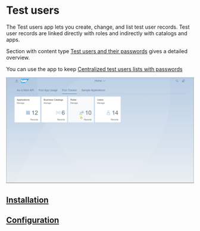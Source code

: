# Test users

The Test users app lets you create, change, and list test user records. Test user records are linked directly with roles and indirectly with catalogs and apps.

Section with content type [Test users and their passwords](../../tracked/SPS03/testusers.md) gives a detailed overview.

You can use the app to keep [Centralized test users lists with passwords](../../usecases/posts/test-users.md)

[![](res/tu2.gif)](res/tu2.gif)


## [Installation](inst.md)

## [Configuration](conf.md)



